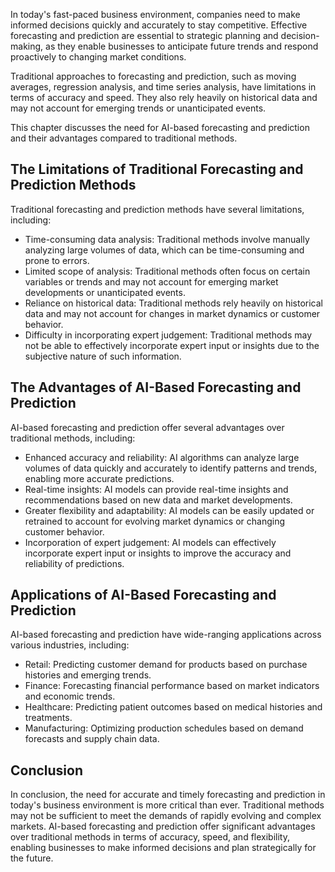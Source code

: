 
In today's fast-paced business environment, companies need to make informed decisions quickly and accurately to stay competitive. Effective forecasting and prediction are essential to strategic planning and decision-making, as they enable businesses to anticipate future trends and respond proactively to changing market conditions.

Traditional approaches to forecasting and prediction, such as moving averages, regression analysis, and time series analysis, have limitations in terms of accuracy and speed. They also rely heavily on historical data and may not account for emerging trends or unanticipated events.

This chapter discusses the need for AI-based forecasting and prediction and their advantages compared to traditional methods.

The Limitations of Traditional Forecasting and Prediction Methods
-----------------------------------------------------------------

Traditional forecasting and prediction methods have several limitations, including:

* Time-consuming data analysis: Traditional methods involve manually analyzing large volumes of data, which can be time-consuming and prone to errors.
* Limited scope of analysis: Traditional methods often focus on certain variables or trends and may not account for emerging market developments or unanticipated events.
* Reliance on historical data: Traditional methods rely heavily on historical data and may not account for changes in market dynamics or customer behavior.
* Difficulty in incorporating expert judgement: Traditional methods may not be able to effectively incorporate expert input or insights due to the subjective nature of such information.

The Advantages of AI-Based Forecasting and Prediction
-----------------------------------------------------

AI-based forecasting and prediction offer several advantages over traditional methods, including:

* Enhanced accuracy and reliability: AI algorithms can analyze large volumes of data quickly and accurately to identify patterns and trends, enabling more accurate predictions.
* Real-time insights: AI models can provide real-time insights and recommendations based on new data and market developments.
* Greater flexibility and adaptability: AI models can be easily updated or retrained to account for evolving market dynamics or changing customer behavior.
* Incorporation of expert judgement: AI models can effectively incorporate expert input or insights to improve the accuracy and reliability of predictions.

Applications of AI-Based Forecasting and Prediction
---------------------------------------------------

AI-based forecasting and prediction have wide-ranging applications across various industries, including:

* Retail: Predicting customer demand for products based on purchase histories and emerging trends.
* Finance: Forecasting financial performance based on market indicators and economic trends.
* Healthcare: Predicting patient outcomes based on medical histories and treatments.
* Manufacturing: Optimizing production schedules based on demand forecasts and supply chain data.

Conclusion
----------

In conclusion, the need for accurate and timely forecasting and prediction in today's business environment is more critical than ever. Traditional methods may not be sufficient to meet the demands of rapidly evolving and complex markets. AI-based forecasting and prediction offer significant advantages over traditional methods in terms of accuracy, speed, and flexibility, enabling businesses to make informed decisions and plan strategically for the future.
